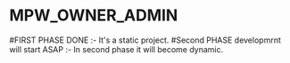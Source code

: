 # MPW_OWNER_ADMIN
#FIRST PHASE DONE :- It's a static project.
#Second PHASE developmrnt will start ASAP  :-  In second phase it will become dynamic.
